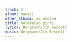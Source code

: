 ```yaml
---
track: 3
album: hawaii
other_albums: no escape
title: hulabaloo girls
lyrics: Bergmann/Jim Bescott
music: Bergmann/Jim Bescott
---
```

